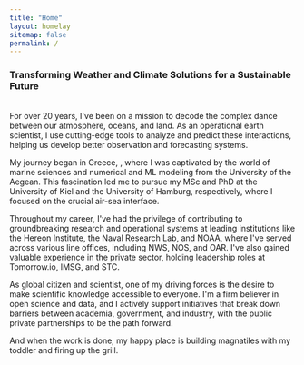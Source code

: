```yaml
---
title: "Home"
layout: homelay
sitemap: false
permalink: /
---
```


###  **Transforming Weather and Climate Solutions for a Sustainable Future**

<br/>
For over 20 years, I've been on a mission to decode the complex dance between our atmosphere, oceans, and land. As an operational earth scientist, I use cutting-edge tools to analyze and predict these interactions, helping us develop better observation and forecasting systems.

My journey began in Greece, , where I was captivated by the world of marine sciences and numerical and ML modeling from the University of the Aegean. This fascination led me to pursue my MSc and PhD at the University of Kiel and the University of Hamburg, respectively, where I focused on the crucial air-sea interface. 

Throughout my career, I've had the privilege of contributing to groundbreaking research and operational systems at leading institutions like the Hereon Institute, the Naval Research Lab, and NOAA, where I've served across various line offices, including NWS, NOS, and OAR. I've also gained valuable experience in the private sector, holding leadership roles at Tomorrow.io, IMSG, and STC.

As global citizen and scientist, one of my driving forces is the desire to make scientific knowledge accessible to everyone. I'm a firm believer in open science and data, and I actively support initiatives that break down barriers between academia, government, and industry, with the public private partnerships to be the path forward.  

And when the work is done, my happy place is building magnatiles with my toddler and firing up the grill.